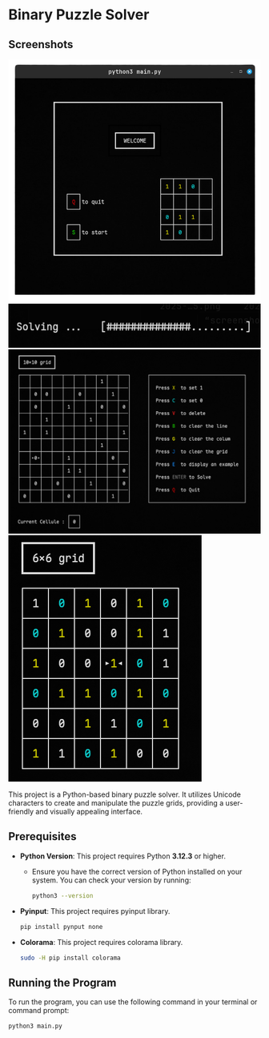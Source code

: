 # Binary Puzzle Solver

## Screenshots

![Binary Puzzle Solver Screenshot](assets/screenshot_1_binarypuzzle.png "Binary Puzzle Solver in Action")
![Binary Puzzle Solver Screenshot](assets/screenshot_3_binarypuzzle.png "Binary Puzzle Solver in Action")
![Binary Puzzle Solver Screenshot](assets/screenshot_2_binarypuzzle.png "Binary Puzzle Solver in Action")
![Binary Puzzle Solver Screenshot](assets/screenshot_4_binarypuzzle.png "Binary Puzzle Loading")


This project is a Python-based binary puzzle solver. It utilizes Unicode characters to create and manipulate the puzzle grids, providing a user-friendly and visually appealing interface.


## Prerequisites

- **Python Version**: This project requires Python **3.12.3** or higher.
  - Ensure you have the correct version of Python installed on your system. You can check your version by running:

    ```bash
    python3 --version
    ```
- **Pyinput**: This project requires pyinput library.

    ```bash
    pip install pynput none
    ```
- **Colorama**: This project requires colorama library.

    ```bash
    sudo -H pip install colorama
    ```

## Running the Program

To run the program, you can use the following command in your terminal or command prompt:

```bash
python3 main.py
```



